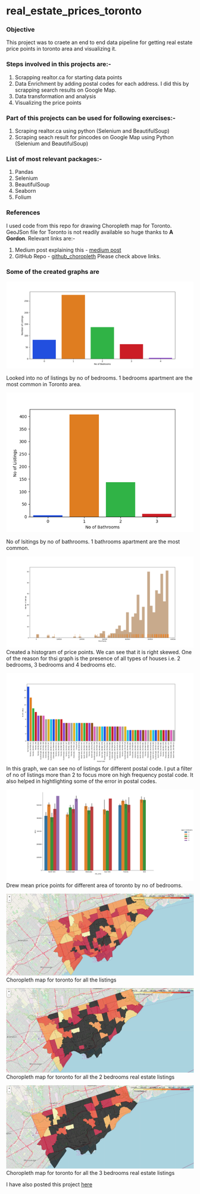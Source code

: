 # real_estate_prices_toronto

### Objective

This project was to craete an end to end data pipeline for getting real estate price points in toronto area and visualizing it. 

### Steps involved in this projects are:-
  1. Scrapping realtor.ca for starting data points
  2. Data Enrichment by adding postal codes for each address. I did this by scrapping search results on Google Map. 
  3. Data transformation and analysis 
  4. Visualizing the price points

### Part of this projects can be used for following exercises:-
  1. Scraping realtor.ca using python (Selenium and BeautifulSoup)
  2. Scraping seach result for pincodes on Google Map using Python (Selenium and BeautifulSoup)
  
### List of most relevant packages:- 
  1. Pandas
  2. Selenium
  3. BeautifulSoup
  4. Seaborn
  5. Folium
  
### References
I used code from this repo for drawing Choropleth map for Toronto. GeoJSon file for Toronto is not readily available so huge thanks to **A Gordon**. Relevant links are:-
  1. Medium post explaining this - [medium post](https://medium.com/dataexplorations/generating-geojson-file-for-toronto-fsas-9b478a059f04)
  2. GitHub Repo - [github_choropleth](https://github.com/ag2816/Visualizations/blob/master/OntarioFoliumMap.ipynb)
  Please check above links.
  
### Some of the created graphs are 
  ![no of listings by bedroom](https://github.com/princeatul/real_estate_prices_toronto/blob/master/graphs/bedrooms_number%20of%20listings.png)
  
  Looked into no of listings by no of bedrooms. 1 bedrooms apartment are the most common in Toronto area.
  
  ![no of listings by bathrooms](https://github.com/princeatul/real_estate_prices_toronto/blob/master/graphs/bathrooms_number%20of%20listings.png)
  
  No of lsitings by no of bathrooms. 1 bathrooms apartment are the most common. 
  
  ![Real estate price and number of listings](https://github.com/princeatul/real_estate_prices_toronto/blob/master/graphs/Price%20point_histogram.png)
  Created a histogram of price points. We can see that it is right skewed. One of the reason for thsi graph is the presence of all types of houses i.e. 2 bedrooms, 3 bedrooms and 4 bedrooms etc.
  
  
  ![Postal Code wise Listings](https://github.com/princeatul/real_estate_prices_toronto/blob/master/graphs/postal_code_frequency_more%20than%202.png)
In this graph, we can see no of listings for different postal code. I put a filter of no of listings more than 2 to focus more on high frequency postal code. It also helped in hightlighting some of the error in postal codes. 

  ![City_area_mean_price](https://github.com/princeatul/real_estate_prices_toronto/blob/master/graphs/city_area_price_bedrooms.png)
Drew mean price points for different area of toronto by no of bedrooms. 

  ![geo_json toronto all](https://github.com/princeatul/real_estate_prices_toronto/blob/master/graphs/geojson_all.PNG)
Choropleth map for toronto for all the listings

  ![geo_json toronto 2 bhk](https://github.com/princeatul/real_estate_prices_toronto/blob/master/graphs/geojson_2bhk.PNG)
Choropleth map for toronto for all the 2 bedrooms real estate listings

  ![geo_json toronto 3bhk](https://github.com/princeatul/real_estate_prices_toronto/blob/master/graphs/geojson_3bhk.PNG)
Choropleth map for toronto for all the 3 bedrooms real estate listings


I have also posted this project [here](https://yoursdata.net/project-from-scratch-scrapping-real-estate-prices-visualizing-it/)
